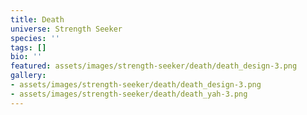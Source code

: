 ```yaml
---
title: Death
universe: Strength Seeker
species: ''
tags: []
bio: ''
featured: assets/images/strength-seeker/death/death_design-3.png
gallery:
- assets/images/strength-seeker/death/death_design-3.png
- assets/images/strength-seeker/death/death_yah-3.png
---
```


